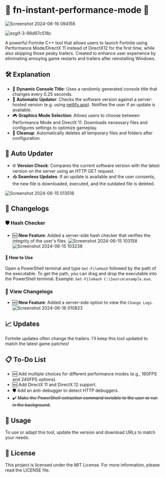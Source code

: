 # 🌟 fn-instant-performance-mode 🌟
![Screenshot 2024-06-16 094156](https://github.com/kopithe/fn-instant-performance-mode/assets/166122699/93c60739-87e3-4579-8ad3-121ff0c16bd6)



![ezgif-3-98d97c518c](https://github.com/kopithe/fn-instant-performance-mode/assets/166122699/bd4b4518-b7a2-43e1-9eff-baa9d81c60cd)


A powerful Fortnite C++ tool that allows users to launch Fortnite using Performance Mode/DirectX 11 instead of DirectX12 for the first time, while also skipping those pesky trailers. Created to enhance user experience by eliminating annoying game restarts and trailers after reinstalling Windows.

## 🛠️ Explanation

- 🚀 **Dynamic Console Title**: Uses a randomly generated console title that changes every 0.25 seconds.
- 🔄 **Automatic Updater**: Checks the software version against a server-hosted version (e.g. using [netlify.app](https://www.netlify.com/)). Notifies the user if an update is available.
- 🎮 **Graphics Mode Selection**: Allows users to choose between Performance Mode and DirectX 11. Downloads necessary files and configures settings to optimize gameplay.
- 🧹 **Cleanup**: Automatically deletes all temporary files and folders after configuration.

## 🔄 Auto Updater

- 🌐 **Version Check**: Compares the current software version with the latest version on the server using an HTTP GET request.
- 📥 **Seamless Updates**: If an update is available and the user consents, the new file is downloaded, executed, and the outdated file is deleted.

![Screenshot 2024-06-15 013516](https://github.com/kopithe/fn-instant-performance-mode/assets/166122699/68ee292e-a705-4d8c-9cca-da7a9dc0857f)

## 📜 Changelogs

### 🛡️ Hash Checker

- 🆕 **New Feature**: Added a server-side hash checker that verifies the integrity of the user's files.
![Screenshot 2024-06-15 103158](https://github.com/kopithe/fn-instant-performance-mode/assets/166122699/535aaa11-abd4-433a-8313-a75aec59720c)
![Screenshot 2024-06-15 103238](https://github.com/kopithe/fn-instant-performance-mode/assets/166122699/da246de0-8a62-4e15-bb3c-dec529bf27bc)
#### 📜 How to Use
Open a PowerShell terminal and type `Get-FileHash` followed by the path of the executable. To get the path, you can drag and drop the executable into the PowerShell terminal.
Example: `Get-FileHash C:\Source\example.exe`.

### 📜 View Changelogs
- 🆕 **New Feature**: Added a server-side option to view the `Change Logs`.
![Screenshot 2024-06-16 010823](https://github.com/kopithe/fn-instant-performance-mode/assets/166122699/2aad467a-317f-45a1-86af-a30a0bba3db9)



## 📈 Updates

Fortnite updates often change the trailers. I'll keep this tool updated to match the latest game patches!

## 📋 To-Do List

- 🆕 Add multiple choices for different performance modes (e.g., 160FPS and 240FPS options).
- 🆕 Add DirectX 11 and DirectX 12 support.
- 🛡️ Add an anti-debugger to detect HTTP debuggers.
- ✔️ ~~Make the PowerShell extraction command invisible to the user or run in the background.~~

## 🚀 Usage

To use or adapt this tool, update the version and download URLs to match your needs.

## 📄 License

This project is licensed under the MIT License. For more information, please read the LICENSE file.
